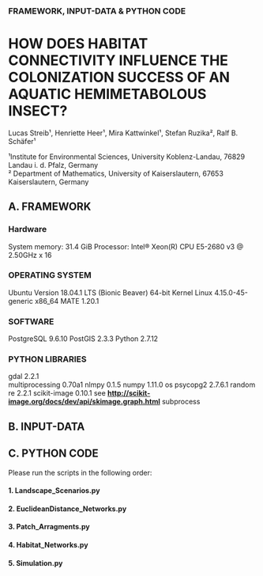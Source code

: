 
### FRAMEWORK, INPUT-DATA & PYTHON CODE 

# HOW DOES HABITAT CONNECTIVITY INFLUENCE THE COLONIZATION SUCCESS OF AN AQUATIC HEMIMETABOLOUS INSECT?

Lucas Streib¹, Henriette Heer¹, Mira Kattwinkel¹, Stefan Ruzika², Ralf B. Schäfer¹

¹Institute for Environmental Sciences, University Koblenz-Landau, 76829 Landau i. d. Pfalz, Germany\
² Department of Mathematics, University of Kaiserslautern, 67653 Kaiserslautern, Germany

## A. FRAMEWORK

### Hardware

System memory: 31.4 GiB
Processor: Intel® Xeon(R) CPU E5-2680 v3 @ 2.50GHz x 16

### OPERATING SYSTEM

Ubuntu Version 18.04.1 LTS (Bionic Beaver) 64-bit
Kernel Linux 4.15.0-45-generic x86_64
MATE 1.20.1

### SOFTWARE

PostgreSQL 9.6.10
PostGIS 2.3.3
Python 2.7.12

### PYTHON LIBRARIES

gdal 2.2.1\
multiprocessing 0.70a1
nlmpy 0.1.5
numpy 1.11.0
os
psycopg2 2.7.6.1
random
re 2.2.1
scikit-image 0.10.1 see **http://scikit-image.org/docs/dev/api/skimage.graph.html**
subprocess

## B. INPUT-DATA

## C. PYTHON CODE

Please run the scripts in the following order:

#### 1. Landscape_Scenarios.py


#### 2. EuclideanDistance_Networks.py


#### 3. Patch_Arragments.py


#### 4. Habitat_Networks.py


#### 5. Simulation.py



